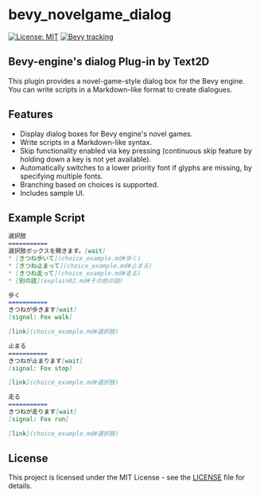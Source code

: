 # bevy_novelgame_dialog
[![License: MIT](https://img.shields.io/badge/License-MIT-yellow.svg)](https://opensource.org/licenses/MIT)
[![Bevy tracking](https://img.shields.io/badge/Bevy%20tracking-v0.13-lightblue)](https://github.com/bevyengine/bevy/blob/main/docs/plugins_guidelines.md#main-branch-tracking)

## Bevy-engine's dialog Plug-in by Text2D

This plugin provides a novel-game-style dialog box for the Bevy engine. You can write scripts in a Markdown-like format to create dialogues.

## Features
- Display dialog boxes for Bevy engine's novel games.
- Write scripts in a Markdown-like syntax.
- Skip functionality enabled via key pressing (continuous skip feature by holding down a key is not yet available).
- Automatically switches to a lower priority font if glyphs are missing, by specifying multiple fonts.
- Branching based on choices is supported.
- Includes sample UI.

## Example Script
```markdown
選択肢
===========
選択肢ボックスを開きます。[wait]
* [きつね歩いて](choice_example.md#歩く)
* [きつね止まって](choice_example.md#止まる)
* [きつね走って](choice_example.md#走る)
* [別の話](explain02.md#その他の話)

歩く
===========
きつねが歩きます[wait]
[signal: Fox walk]

[link](choice_example.md#選択肢)

止まる
===========
きつねが止まります[wait]
[signal: Fox stop]

[link](choice_example.md#選択肢)

走る
===========
きつねが走ります[wait]
[signal: Fox run]

[link](choice_example.md#選択肢)

```

## License
This project is licensed under the MIT License - see the [LICENSE](LICENSE) file for details.
